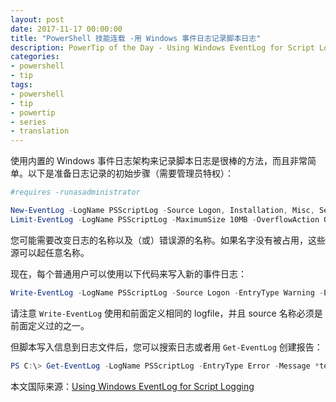```yaml
---
layout: post
date: 2017-11-17 00:00:00
title: "PowerShell 技能连载 -用 Windows 事件日志记录脚本日志"
description: PowerTip of the Day - Using Windows EventLog for Script Logging
categories:
- powershell
- tip
tags:
- powershell
- tip
- powertip
- series
- translation
---
```

使用内置的 Windows 事件日志架构来记录脚本日志是很棒的方法，而且非常简单。以下是准备日志记录的初始步骤（需要管理员特权）：

```powershell
#requires -runasadministrator

New-EventLog -LogName PSScriptLog -Source Logon, Installation, Misc, Secret
Limit-EventLog -LogName PSScriptLog -MaximumSize 10MB -OverflowAction OverwriteAsNeeded
```

您可能需要改变日志的名称以及（或）错误源的名称。如果名字没有被占用，这些源可以起任意名称。

现在，每个普通用户可以使用以下代码来写入新的事件日志：

```powershell
Write-EventLog -LogName PSScriptLog -Source Logon -EntryType Warning -EventId 123 -Message "Problem in script $PSCommandPath"
```

请注意 `Write-EventLog` 使用和前面定义相同的 logfile，并且 source 名称必须是前面定义过的之一。

但脚本写入信息到日志文件后，您可以搜索日志或者用 `Get-EventLog` 创建报告：

```powershell
PS C:\> Get-EventLog -LogName PSScriptLog -EntryType Error -Message *test.ps1*
```

<!--more-->
本文国际来源：[Using Windows EventLog for Script Logging](http://community.idera.com/powershell/powertips/b/tips/posts/using-windows-eventlog-for-script-logging)

